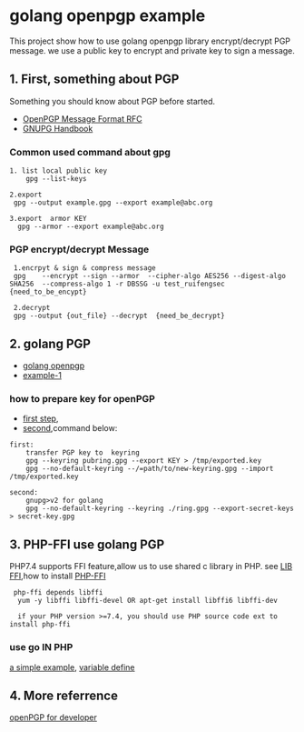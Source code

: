# golang openpgp example
This project show how to use golang openpgp  library encrypt/decrypt PGP message.
we use a public key to encrypt and private key to sign a message.

## 1. First, something about PGP
Something you should know about PGP before started.
* [OpenPGP Message Format RFC](https://tools.ietf.org/html/rfc4880)
* [GNUPG Handbook](https://www.gnupg.org/gph/en/manual.html)


### Common used command about gpg
```
1. list local public key
    gpg --list-keys 

2.export 
 gpg --output example.gpg --export example@abc.org
   
3.export  armor KEY
  gpg --armor --export example@abc.org

```

### PGP encrypt/decrypt Message
```
 1.encrpyt & sign & compress message
 gpg    --encrypt --sign --armor  --cipher-algo AES256 --digest-algo SHA256  --compress-algo 1 -r DBSSG -u test_ruifengsec     {need_to_be_encypt}

 2.decrypt
 gpg --output {out_file} --decrypt  {need_be_decrypt}
```


## 2. golang PGP
* [golang openpgp](https://godoc.org/golang.org/x/crypto/openpgp)
* [example-1](https://github.com/joncrlsn/go-examples/blob/master/gpg.go)


### how to prepare key for openPGP
* [first step](https://superuser.com/questions/399938/how-to-create-additional-gpg-keyring),
* [second](https://gist.github.com/stuart-warren/93750a142d3de4e8fdd2),command below:
```
first:
    transfer PGP key to  keyring 
    gpg --keyring pubring.gpg --export KEY > /tmp/exported.key
    gpg --no-default-keyring --/=path/to/new-keyring.gpg --import /tmp/exported.key

second:
    gnupg>v2 for golang
    gpg --no-default-keyring --keyring ./ring.gpg --export-secret-keys > secret-key.gpg
```

## 3. PHP-FFI use golang PGP
PHP7.4 supports FFI feature,allow us to use shared c library in PHP.
see [LIB FFI](https://github.com/libffi/libffi),how to install [PHP-FFI](https://github.com/dstogov/php-ffi)
```
 php-ffi depends libffi
  yum -y libffi libffi-devel OR apt-get install libffi6 libffi-dev

  if your PHP version >=7.4, you should use PHP source code ext to install php-ffi
```

### use go IN PHP
[a simple example](https://github.com/eislambey/php-ffi-go-example), [variable define](https://golang.org/cmd/cgo/#hdr-Go_references_to_C)


## 4. More referrence
[openPGP for developer](https://www.openpgp.org/software/developer/)